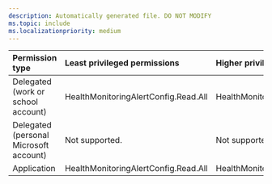 ```yaml
---
description: Automatically generated file. DO NOT MODIFY
ms.topic: include
ms.localizationpriority: medium
---
```


|Permission type|Least privileged permissions|Higher privileged permissions|
|:---|:---|:---|
|Delegated (work or school account)|HealthMonitoringAlertConfig.Read.All|HealthMonitoringAlertConfig.ReadWrite.All|
|Delegated (personal Microsoft account)|Not supported.|Not supported.|
|Application|HealthMonitoringAlertConfig.Read.All|HealthMonitoringAlertConfig.ReadWrite.All|


